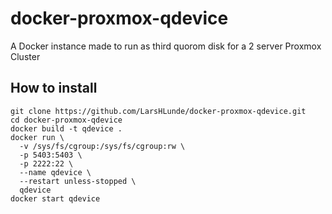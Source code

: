 # docker-proxmox-qdevice
A Docker instance made to run as third quorom disk for a 2 server Proxmox Cluster

## How to install
```
git clone https://github.com/LarsHLunde/docker-proxmox-qdevice.git
cd docker-proxmox-qdevice
docker build -t qdevice .
docker run \
  -v /sys/fs/cgroup:/sys/fs/cgroup:rw \
  -p 5403:5403 \
  -p 2222:22 \
  --name qdevice \
  --restart unless-stopped \
  qdevice
docker start qdevice
```
